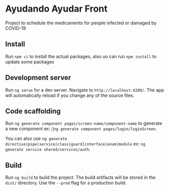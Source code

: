 # Ayudando Ayudar Front

Project to schedule the medicaments for people infected or damaged by COVID-19

## Install

Run `npm ci` to install the actual packages, also uo can run `npm install` to update some packages

## Development server

Run `ng serve` for a dev server. Navigate to `http://localhost:4200/`. The app will automatically reload if you change any of the source files.

## Code scaffolding

Run `ng generate component pages/screen-name/component-name` to generate a new component ex: `ng generate component pages/login/loginScreen`. 

You can also use `ng generate directive|pipe|service|class|guard|interface|enum|module` ex: `ng generate service shared/services/auth`.

## Build

Run `ng build` to build the project. The build artifacts will be stored in the `dist/` directory. Use the `--prod` flag for a production build.